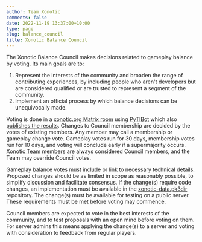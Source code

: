 ```yaml
---
author: Team Xonotic
comments: false
date: 2022-11-19 13:37:00+10:00
type: page
slug: balance_council
title: Xonotic Balance Council
---
```


The Xonotic Balance Council makes decisions related to gameplay balance by voting.  Its main goals are to:
1.  Represent the interests of the community and broaden the range of contributing experiences, by including people who aren't developers but are considered qualified or are trusted to represent a segment of the community.
2.  Implement an official process by which balance decisions can be unequivocally made.

Voting is done in a [xonotic.org Matrix room](/chat) using [PyTIBot](https://github.com/DefaultUser/PyTIBot) which also [publishes the results](/balancevotes).  Changes to Council membership are decided by the votes of existing members.  Any member may call a membership or gameplay change vote.  Gameplay votes run for 30 days, membership votes run for 10 days, and voting will conclude early if a supermajority occurs.  [Xonotic Team](/team) members are always considered Council members, and the Team may override Council votes.

Gameplay balance votes must include or link to necessary technical details.  Proposed changes should be as limited in scope as reasonably possible, to simplify discussion and facilitate consensus.  If the change(s) require code changes, an implementation must be available in the [xonotic-data.pk3dir](https://gitlab.com/xonotic/xonotic-data.pk3dir) repository.  The change(s) must be available for testing on a public server.  These requirements must be met before voting may commence.

Council members are expected to vote in the best interests of the community, and to test proposals with an open mind before voting on them.  For server admins this means applying the change(s) to a server and voting with consideration to feedback from regular players.
